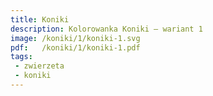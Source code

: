 ```yaml
---
title: Koniki
description: Kolorowanka Koniki – wariant 1
image: /koniki/1/koniki-1.svg
pdf:   /koniki/1/koniki-1.pdf
tags:
 - zwierzeta
 - koniki
---
```

